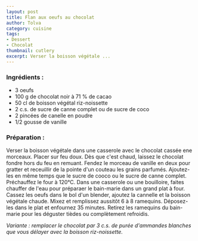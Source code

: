 ```yaml
---
layout: post
title: Flan aux oeufs au chocolat
author: Tolva
category: cuisine
tags:
- Dessert
- Chocolat
thumbnail: cutlery
excerpt: Verser la boisson végétale ...
---
```


### Ingrédients :

- 3 oeufs
- 100 g de chocolat noir à 71 % de cacao
- 50 cl de boisson végétal riz-noissette
- 2 c.s. de sucre de canne complet ou de sucre de coco
- 2 pincées de canelle en poudre
- 1/2 gousse de vanille

### Préparation :

Verser la boisson végétale dans une casserole avec le chocolat cassée ene morceaux.
Placer sur feu doux. Dès que c'est chaud, laissez le chocolat fondre hors du feu en remuant.
Fendez le morceau de vanille en deux pour gratter et receuillir de la pointe d'un couteau les grains parfumés. Ajoutez-les en même temps que le sucre de cooco ou le sucre de canne complet.
Préchauffez le four à 120°C.
Dans une casserole ou une bouilloire, faites chauffer de l'eau pour préparaer le bain-marie dans un grand plat à four.
Cassez les oeufs dans le bol d'un blender, ajoutez la cannelle et la boisson végétale chaude. Mixez et remplissez aussitôt 6 à 8 ramequins.
Déposez-les dans le plat et enfournez 35 minutes.
Retirez les ramequins du bain-marie pour les déguster tièdes ou complètement refroidis.

_Variante : remplacer le chocolat par 3 c.s. de purée d'ammandes blanches que vous délayer avec la boisson riz-noissette._

